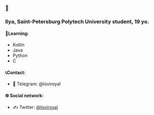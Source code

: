 ### 🤘

### Ilya, Saint-Petersburg Polytech University student, 19 yo.

#### 📘Learning:
- Kotlin
- Java
- Python
- C

#### 📞Contact:
- 💬 Telegram: @loviroyal

#### 🌐 Social network:
- ✍️ Twitter: [@loviroyal](https://twitter.com/loviroyal)
<!--
**ilyaorlov25/ilyaorlov25** is a ✨ _special_ ✨ repository because its `README.md` (this file) appears on your GitHub profile.
